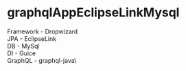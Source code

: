 # graphqlAppEclipseLinkMysql

Framework - Dropwizard\
JPA - EclipseLink\
DB - MySql\
DI - Guice\
GraphQL - graphql-java\
